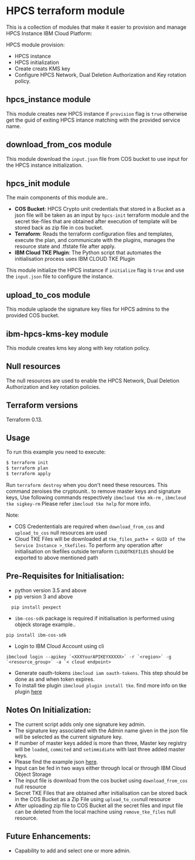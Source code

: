 # HPCS terraform module

This is a collection of modules that make it easier to provision and manage HPCS Instance IBM Cloud Platform:

HPCS module provision: 
* HPCS instance 
* HPCS initialization 
* Create creats KMS key
* Configure HPCS Network, Dual Deletion Authorization and Key rotation policy.

## hpcs_instance module

This module creates new HPCS instance if `provision` flag is `true` otherwise get the guid of exiting HPCS intance matching with the provided service name.

## download_from_cos module

This module download the `input.json` file from COS bucket to use input for the HPCS instance initialization.

## hpcs_init module

The main components of this module are..

- **COS Bucket**: HPCS Crypto unit credentials that stored in a Bucket as a json file will be taken as an input by `hpcs-init` terraform module and the secret tke-files that are obtained after execution of template will be stored back as zip file in cos bucket.
- **Terraform**: Reads the terraform configuration files and templates, execute the plan, and communicate with the plugins, manages the resource state and .tfstate file after apply.
- **IBM Cloud TKE Plugin**: The Python script that automates the initialisation process uses IBM CLOUD TKE Plugin

This module initialize the HPCS instance if `initialize` flag is `true` and use the `input.json` file to configure the instance.

## upload_to_cos module

This module uplaode the signature key files for HPCS admins to the provided COS bucket.

## ibm-hpcs-kms-key module

This module creates kms key along with key rotation policy.

## Null resources

The null resources are used to enable the HPCS Network, Dual Deletion Authorization and key rotation policies.

## Terraform versions

Terraform 0.13.

## Usage

To run this example you need to execute:

```bash
$ terraform init
$ terraform plan
$ terraform apply
```

Run `terraform destroy` when you don't need these resources. This command zeroises the cryptounit.. to remove master keys and signature keys, Use following commands respectively `ibmcloud tke mk-rm` , `ibmcloud tke sigkey-rm`
Please refer `ibmcloud tke help` for more info.

Note: 
* COS Credententials are required when `download_from_cos` and `upload_to_cos` null resources are used
* Cloud TKE Files will be downloaded at `tke_files_path`+` < GUID of the Service Instance >_tkefiles`. To perform any operation after initialisation on tkefiles outside terraform `CLOUDTKEFILES` should be exported to above mentioned path

## Pre-Requisites for Initialisation:
* python version 3.5 and above
* pip version 3 and above

``` hcl 
  pip install pexpect
```
* `ibm-cos-sdk` package is required if initialisation is performed using objeck storage example..
``` hcl 
pip install ibm-cos-sdk
```
* Login to IBM Cloud Account using cli 
```hcl 
ibmcloud login --apikey `<XXXYourAPIKEYXXXXX>` -r `<region>` -g `<resource_group>` -a `< cloud endpoint>
```
* Generate oauth-tokens `ibmcloud iam oauth-tokens`. This step should be done as and when token expires. 
* To install tke plugin `ibmcloud plugin install tke`. find more info on tke plugin [here](https://cloud.ibm.com/docs/hs-crypto?topic=hs-crypto-initialize-hsm#initialize-crypto-prerequisites) 

## Notes On Initialization:
* The current script adds only one signature key admin.
* The signature key associated with the Admin name given in the json file will be selected as the current signature key.
* If number of master keys added is more than three, Master key registry will be `loaded`, `commited` and `setimmidiate` with last three added master keys.
* Please find the example json [here](references/input.json).
* Input can be fed in two ways either through local or through IBM Cloud Object Storage
* The input file is download from the cos bucket using `download_from_cos` null resource
* Secret TKE Files that are obtained after initialisation can be stored back in the COS Bucket as a Zip File using `upload_to_cos`null resource
* After uploading zip file to COS Bucket all the secret files and input file can be deleted from the local machine using `remove_tke_files` null resource.

## Future Enhancements:
* Capability to add and select one or more admin.

